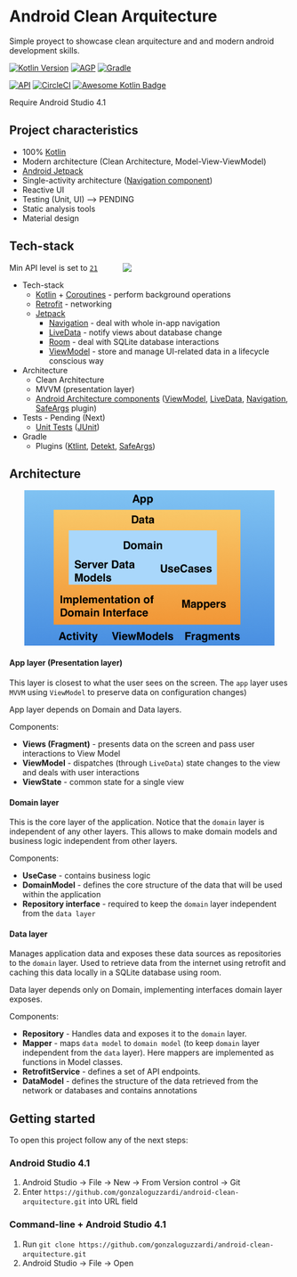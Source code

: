 # Android Clean Arquitecture
Simple proyect to showcase clean arquitecture and and modern android development skills.


[![Kotlin Version](https://img.shields.io/badge/Kotlin-1.4.1-blue.svg)](https://kotlinlang.org)
[![AGP](https://img.shields.io/badge/AGP-4.1.0-blue?style=flat)](https://developer.android.com/studio/releases/gradle-plugin)
[![Gradle](https://img.shields.io/badge/Gradle-6.5.0-blue?style=flat)](https://gradle.org)

[![API](https://img.shields.io/badge/API-21%2B-brightgreen.svg?style=flat)](https://android-arsenal.com/api?level=21)
[![CircleCI](https://circleci.com/gh/gonzaloguzzardi/android-clean-arquitecture/tree/main.svg?style=shield)](https://circleci.com/gh/gonzaloguzzardi/android-clean-arquitecture/main/teesloane-patch-5)
[![Awesome Kotlin Badge](https://kotlin.link/awesome-kotlin.svg)](https://github.com/KotlinBy/awesome-kotlin)

Require Android Studio 4.1

## Project characteristics
* 100% [Kotlin](https://kotlinlang.org/)
* Modern architecture (Clean Architecture, Model-View-ViewModel)
* [Android Jetpack](https://developer.android.com/jetpack)
* Single-activity architecture ([Navigation component](https://developer.android.com/guide/navigation/navigation-getting-started))
* Reactive UI
* Testing (Unit, UI) --> PENDING
* Static analysis tools
* Material design

## Tech-stack

<img src="assets/app-gif.gif" width="280" align="right" hspace="20">

Min API level is set to [`21`](https://android-arsenal.com/api?level=21)

* Tech-stack
    * [Kotlin](https://kotlinlang.org/) + [Coroutines](https://kotlinlang.org/docs/reference/coroutines-overview.html) - perform background operations
    * [Retrofit](https://square.github.io/retrofit/) - networking
    * [Jetpack](https://developer.android.com/jetpack)
        * [Navigation](https://developer.android.com/topic/libraries/architecture/navigation/) - deal with whole in-app navigation
        * [LiveData](https://developer.android.com/topic/libraries/architecture/livedata) - notify views about database change
        * [Room](https://developer.android.com/topic/libraries/architecture/room) - deal with SQLite database interactions
        * [ViewModel](https://developer.android.com/topic/libraries/architecture/viewmodel) - store and manage UI-related data in a lifecycle conscious way
* Architecture
    * Clean Architecture
    * MVVM (presentation layer)
    * [Android Architecture components](https://developer.android.com/topic/libraries/architecture) ([ViewModel](https://developer.android.com/topic/libraries/architecture/viewmodel), [LiveData](https://developer.android.com/topic/libraries/architecture/livedata), [Navigation](https://developer.android.com/jetpack/androidx/releases/navigation), [SafeArgs](https://developer.android.com/guide/navigation/navigation-pass-data#Safe-args) plugin)
* Tests - Pending (Next)
    * [Unit Tests](https://en.wikipedia.org/wiki/Unit_testing) ([JUnit](https://junit.org/junit4/))
* Gradle
    * Plugins ([Ktlint](https://github.com/JLLeitschuh/ktlint-gradle), [Detekt](https://github.com/arturbosch/detekt#with-gradle), [SafeArgs](https://developer.android.com/guide/navigation/navigation-pass-data#Safe-args))
    
## Architecture

<p align="center">
  <img src="https://github.com/gonzaloguzzardi/android-clean-arquitecture/blob/main/assets/clean-arquitecture-image.png?raw=true" width="450" />
</p>

#### App layer (Presentation layer)

This layer is closest to what the user sees on the screen. The `app` layer uses `MVVM` using `ViewModel` to preserve data on configuration changes)

App layer depends on Domain and Data layers.

Components:
- **Views (Fragment)** - presents data on the screen and pass user interactions to View Model
- **ViewModel** - dispatches (through `LiveData`) state changes to the view and deals with user interactions
- **ViewState** - common state for a single view

#### Domain layer

This is the core layer of the application. Notice that the `domain` layer is independent of any other layers. This allows to make domain models and business logic independent from other layers.

Components:
- **UseCase** - contains business logic
- **DomainModel** - defines the core structure of the data that will be used within the application
- **Repository interface** - required to keep the `domain` layer independent from the `data layer`

#### Data layer

Manages application data and exposes these data sources as repositories to the `domain` layer. Used to retrieve data from the internet using retrofit and caching this data locally in a SQLite database using room.

Data layer depends only on Domain, implementing interfaces domain layer exposes.

Components:
- **Repository** - Handles data and exposes it to the `domain` layer.
- **Mapper** - maps `data model` to `domain model` (to keep `domain` layer independent from the `data` layer). Here mappers are implemented as functions in Model classes.
- **RetrofitService** - defines a set of API endpoints.
- **DataModel** - defines the structure of the data retrieved from the network or databases and contains annotations

## Getting started
To open this project follow any of the next steps:
### Android Studio 4.1

1. Android Studio -> File -> New -> From Version control -> Git
2. Enter `https://github.com/gonzaloguzzardi/android-clean-arquitecture.git` into URL field

### Command-line + Android Studio 4.1

1. Run `git clone https://github.com/gonzaloguzzardi/android-clean-arquitecture.git`
2. Android Studio -> File -> Open
